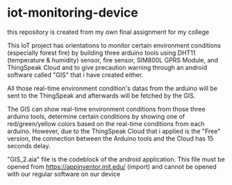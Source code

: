# iot-monitoring-device
this repository is created from my own final assignment for my college

This IoT project has orientations to monitor certain environment conditions (especially forest fire) by building three arduino tools using DHT11 (temperature & humidity) sensor, fire sensor,
SIM800L GPRS Module, and ThingSpeak Cloud and to give precaution warning through an android software called "GIS" that i have created either.

All those real-time environment condition's datas from the arduino will be sent to the ThingSpeak and afterwards will be fetched by the GIS.

The GIS can show real-time environment conditions from those three arduino tools, determine certain conditions by showing one of red/green/yellow colors 
based on the real-time conditions from each arduino. However, due to the ThingSpeak Cloud that i applied is the "Free" version, the connection
between the Arduino tools and the Cloud has 15 seconds delay.

"GIS_2.aia" file is the codeblock of the android application.
This file must be opened from https://appinventor.mit.edu/ (import) and cannot be opened with our regular software on our device
